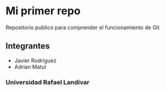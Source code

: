 # Mi primer repo
 Repositorio publico para comprender el funcionamiento de Git

## Integrantes ##
+ Javier Rodríguez
+ Adrian Matul

### Universidad Rafael Landívar


